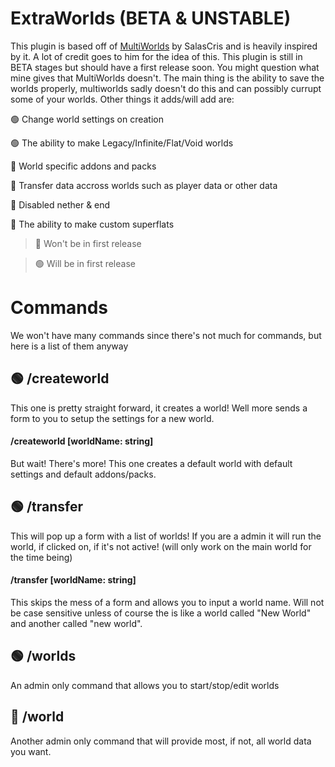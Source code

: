 # ExtraWorlds (BETA & UNSTABLE)
This plugin is based off of [MultiWorlds](https://github.com/salasxd/multiworlds) by SalasCris and is heavily inspired by it. A lot of credit goes to him for the idea of this. This plugin is still in BETA stages but should have a first release soon. You might question what mine gives that MultiWorlds doesn't. The main thing is the ability to save the worlds properly, multiworlds sadly doesn't do this and can possibly currupt some of your worlds. Other things it adds/will add are:

🟢 Change world settings on creation

🟢 The ability to make Legacy/Infinite/Flat/Void worlds

🔴 World specific addons and packs

🔴 Transfer data accross worlds such as player data or other data

🔴 Disabled nether & end

🔴 The ability to make custom superflats

> 🔴 Won't be in first release

> 🟢 Will be in first release

# Commands
We won't have many commands since there's not much for commands, but here is a list of them anyway

## 🟢 /createworld
This one is pretty straight forward, it creates a world! Well more sends a form to you to setup the settings for a new world.
#### /createworld [worldName: string]
But wait! There's more! This one creates a default world with default settings and default addons/packs.

## 🟢 /transfer
This will pop up a form with a list of worlds! If you are a admin it will run the world, if clicked on, if it's not active! (will only work on the main world for the time being)
#### /transfer [worldName: string]
This skips the mess of a form and allows you to input a world name. Will not be case sensitive unless of course the is like a world called "New World" and another called "new world".

## 🟢 /worlds
An admin only command that allows you to start/stop/edit worlds

## 🔴 /world
Another admin only command that will provide most, if not, all world data you want.
